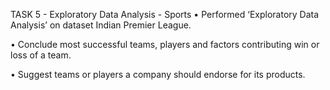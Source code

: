 TASK 5 - Exploratory Data Analysis - Sports
• Performed ‘Exploratory Data Analysis’ on dataset Indian Premier League.

• Conclude most successful teams, players and factors contributing win or loss of a team.

• Suggest teams or players a company should endorse for its products.
